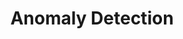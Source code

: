 ---
layout: posts_by_category
categories: anomaly_detection
title: "Anomaly Detection"
permalink: /category/anomaly_detection
---